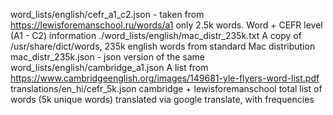 word_lists/english/cefr_a1_c2.json - taken from https://lewisforemanschool.ru/words/a1
	only 2.5k words. Word + CEFR level (A1 - C2) information
./word_lists/english/mac_distr_235k.txt
	A copy of /usr/share/dict/words, 235k english words from standard Mac distribution
	mac_distr_235k.json - json version of the same
word_lists/english/cambridge_a1.json
	A list from https://www.cambridgeenglish.org/images/149681-yle-flyers-word-list.pdf
translations/en_hi/cefr_5k.json
	cambridge + lewisforemanschool total list of words (5k unique words) translated via google translate, with frequencies